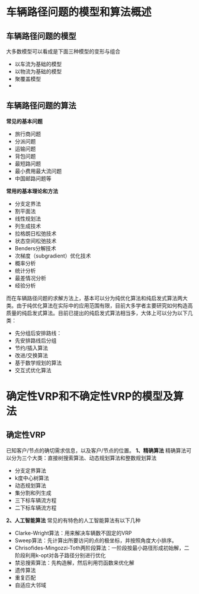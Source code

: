 # 车辆路径问题的模型和算法概述

## 车辆路径问题的模型
大多数模型可以看成是下面三种模型的变形与组合
- 以车流为基础的模型
- 以物流为基础的模型
- 聚覆盖模型
- 
## 车辆路径问题的算法
**常见的基本问题**
- 旅行商问题
- 分派问题
- 运输问题
- 背包问题
- 最短路问题
- 最小费用最大流问题
- 中国邮路问题等

**常用的基本理论和方法**
- 分支定界法
- 割平面法
- 线性规划法
- 列生成技术
- 拉格朗日松弛技术
- 状态空间松弛技术
- Benders分解技术
- 次梯度（subgradient）优化技术
- 概率分析
- 统计分析
- 最差情况分析
- 经验分析

而在车辆路径问题的求解方法上，基本可以分为纯优化算法和纯启发式算法两大类。由于纯优化算法在实际中的应用范围有限，目前大多学者主要研究如何构造高质量的纯启发式算法。目前已提出的纯启发式算法相当多，大体上可以分为以下几类：
- 先分组后安排路线：
- 先安排路线后分组
- 节约/插入算法
- 改进/交换算法
- 基于数学规划的算法
- 交互式优化算法

# 确定性VRP和不确定性VRP的模型及算法

## 确定性VRP
已知客户/节点的确切需求信息，以及客户/节点的位置。
**1、精确算法**
精确算法可以分为三个大类：直接树搜索算法、动态规划算法和整数规划算法
- 分支定界算法
- k度中心树算法
- 动态规划算法
- 集分割和列生成
- 三下标车辆流方程
- 二下标车辆流方程

**2、人工智能算法**
常见的有特色的人工智能算法有以下几种
- Clarke-Wright算法：用来解决车辆数不固定的VRP
- Sweep算法：先计算出所要访问的点的极坐标，并按照角度大小排序。
- Chrisofides-Mingozzi-Toth两阶段算法：一阶段按最小路径形成初始解，二阶段利用k-opt对各子路径分别进行优化
- 禁忌搜索算法：先构造解，然后利用罚函数来优化解
- 遗传算法
- 重复匹配
- 自适应大邻域
